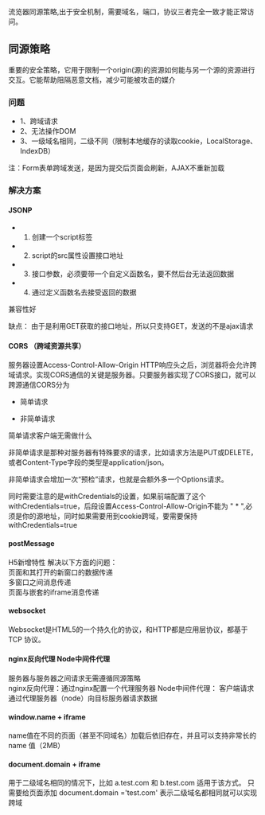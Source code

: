 流览器同源策略,出于安全机制，需要域名，端口，协议三者完全一致才能正常访问。

## 同源策略
重要的安全策略，它用于限制一个origin(源)的资源如何能与另一个源的资源进行交互。它能帮助阻隔恶意文档，减少可能被攻击的媒介

### 问题
- 1、跨域请求
- 2、无法操作DOM
- 3、一级域名相同，二级不同（限制本地缓存的读取cookie，LocalStorage、IndexDB）

注：Form表单跨域发送，是因为提交后页面会刷新，AJAX不重新加载

### 解决方案
#### JSONP
- 1. 创建一个script标签
- 2. script的src属性设置接口地址
- 3. 接口参数，必须要带一个自定义函数名，要不然后台无法返回数据
- 4. 通过定义函数名去接受返回的数据

兼容性好

缺点： 由于是利用GET获取的接口地址，所以只支持GET，发送的不是ajax请求

#### CORS （跨域资源共享）
服务器设置Access-Control-Allow-Origin HTTP响应头之后，浏览器将会允许跨域请求。实现CORS通信的关键是服务器。只要服务器实现了CORS接口，就可以跨源通信CORS分为

- 简单请求

- 非简单请求

简单请求客户端无需做什么

非简单请求是那种对服务器有特殊要求的请求，比如请求方法是PUT或DELETE，或者Content-Type字段的类型是application/json。

非简单请求会增加一次“预检”请求，也就是会额外多一个Options请求。

同时需要注意的是withCredentials的设置，如果前端配置了这个withCredentials=true，后段设置Access-Control-Allow-Origin不能为 " * ",必须是你的源地址，同时如果需要用到cookie跨域，要需要保持withCredentials=true

#### postMessage
H5新增特性
解决以下方面的问题：  
页面和其打开的新窗口的数据传递  
多窗口之间消息传递  
页面与嵌套的iframe消息传递 

#### websocket
Websocket是HTML5的一个持久化的协议，和HTTP都是应用层协议，都基于 TCP 协议。

#### nginx反向代理 Node中间件代理
服务器与服务器之间请求无需遵循同源策略  
nginx反向代理：通过nginx配置一个代理服务器
Node中间件代理： 客户端请求通过代理服务器（node）向目标服务器请求数据

#### window.name + iframe
name值在不同的页面（甚至不同域名）加载后依旧存在，并且可以支持非常长的 name 值（2MB）

#### document.domain + iframe
用于二级域名相同的情况下，比如 a.test.com 和 b.test.com 适用于该方式。 只需要给页面添加 document.domain ='test.com' 表示二级域名都相同就可以实现跨域
